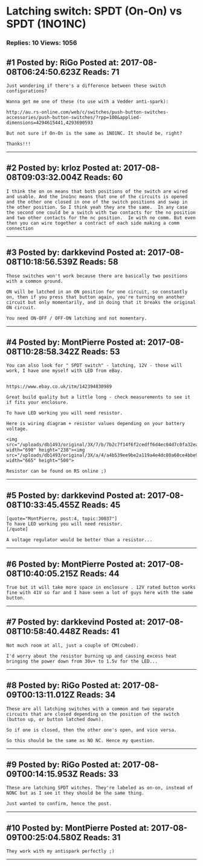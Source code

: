 # Latching switch: SPDT (On-On) vs SPDT (1NO1NC)

### Replies: 10 Views: 1056

## \#1 Posted by: RiGo Posted at: 2017-08-08T06:24:50.623Z Reads: 71

```
Just wondering if there's a difference between these switch configurations?

Wanna get me one of these (to use with a Vedder anti-spark):

http://au.rs-online.com/web/c/switches/push-button-switches-accessories/push-button-switches/?rpp=100&applied-dimensions=4294615441,4293690593

But not sure if On-On is the same as 1NO1NC. It should be, right?

Thanks!!!
```

---
## \#2 Posted by: krloz Posted at: 2017-08-08T09:03:32.004Z Reads: 60

```
I think the on on means that both positions of the switch are wired and usable. And the 1no1nc means that one of the circuits is opened and the other one closed in one of the switch positions and swap in the other position. So I think yeah they are the same.  In any case the second one could be a switch with two contacts for the no position and two other contacts for the nc position.  Ie with no comm. But even then you can wire together a contract of each side making a comm connection
```

---
## \#3 Posted by: darkkevind Posted at: 2017-08-08T10:18:56.539Z Reads: 58

```
Those switches won't work because there are basically two positions with a common ground.

ON will be latched in an ON position for one circuit, so constantly on, then if you press that button again, you're turning on another circuit but only momentarily, and in doing that it breaks the original ON circuit.

You need ON-OFF / OFF-ON latching and not momentary.
```

---
## \#4 Posted by: MontPierre Posted at: 2017-08-08T10:28:58.342Z Reads: 53

```
You can also look for " SPDT switch" - latching, 12V - those will work, I have one myself with LED from eBay. 


https://www.ebay.co.uk/itm/142394830989 

Great build quality but a little long - check measurements to see it if fits your enclosure.

To have LED working you will need resistor.

Here is wiring diagram + resistor values depending on your battery voltage.

<img src="/uploads/db1493/original/3X/7/b/7b2c7f14f6f2cedff6d4ec04d7c0fa32ea0617dc.PNG" width="690" height="238"><img src="/uploads/db1493/original/3X/a/4/a4b539ee9be2a119a4e4dc80a60ce4bbe943dd56.PNG" width="665" height="500">

Resistor can be found on RS online ;)
```

---
## \#5 Posted by: darkkevind Posted at: 2017-08-08T10:33:45.455Z Reads: 45

```
[quote="MontPierre, post:4, topic:30037"]
To have LED working you will need resistor.
[/quote]

A voltage regulator would be better than a resistor...
```

---
## \#6 Posted by: MontPierre Posted at: 2017-08-08T10:40:05.215Z Reads: 44

```
True but it will take more space in enclosure . 12V rated button works fine with 41V so far and I have seen a lot of guys here with the same button.
```

---
## \#7 Posted by: darkkevind Posted at: 2017-08-08T10:58:40.448Z Reads: 41

```
Not much room at all, just a couple of CM(cubed).

I'd worry about the resistor burning up and causing excess heat bringing the power down from 30v+ to 1.5v for the LED...
```

---
## \#8 Posted by: RiGo Posted at: 2017-08-09T00:13:11.012Z Reads: 34

```
These are all latching switches with a common and two separate circuits that are closed depending on the position of the switch (button up, or button latched down).

So if one is closed, then the other one's open, and vice versa.

So this should be the same as NO NC. Hence my question.
```

---
## \#9 Posted by: RiGo Posted at: 2017-08-09T00:14:15.953Z Reads: 33

```
These are latching SPDT witches. They're labeled as on-on, instead of NONC but as I see it they should be the same thing.

Just wanted to confirm, hence the post.
```

---
## \#10 Posted by: MontPierre Posted at: 2017-08-09T00:25:04.580Z Reads: 31

```
They work with my antispark perfectly ;)
```

---
